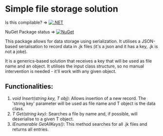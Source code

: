 # Simple file storage solution

Is this compilable? => [![.NET](https://github.com/a6576171/JSONStorage/workflows/.NET/badge.svg)](https://github.com/a6576171/JSONStorage)

NuGet Package status => [![NuGet](https://buildstats.info/nuget/Isaac.FileStorage)](https://www.nuget.org/packages/Isaac.FileStorage/)

This package allows for data storage using serialization. It utilises a JSON-based serialisation to record data in .jk files (it's a json and it has a key, .jk is not a joke).

It is a generics-based solution that receives a key that will be used as file name and an <T> object. It utilises the input class structure, so no manual intervention is needed - it'll work with any given object.

## Functionalities:
1. *void Insert(string key, T obj):* Allows insertion of a new record. The 'string key' parameter will be used as file name and T object is the data class.
2. *T Get<T>(string key)*: Searches a file by name and, if possible, will deserialise to a given T object.
3. *IEnumerable<string> GetAllKeys()*: This method searches for all .jk files and returns all entries.
